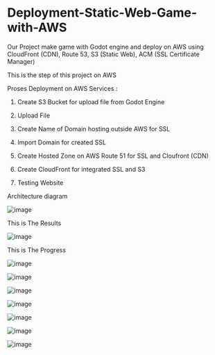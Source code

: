 # Deployment-Static-Web-Game-with-AWS

Our Project make game with Godot engine and deploy on AWS using CloudFront (CDN), Route 53, S3 (Static Web), ACM (SSL Certificate Manager)


This is the step of this project on AWS

Proses Deployment on AWS Services :

1. Create S3 Bucket for upload file from Godot Engine

2. Upload File 

3. Create Name of Domain hosting outside AWS for SSL

4. Import Domain for created SSL  

5. Create Hosted Zone on AWS Route 51 for SSL and Cloufront (CDN) 

6. Create CloudFront for integrated SSL and S3 

7. Testing Website

Architecture diagram

![image](https://user-images.githubusercontent.com/60961205/224504388-31472440-216c-4710-93a4-a6041c779122.png)


This is The Results

![image](https://user-images.githubusercontent.com/60961205/224504412-cf9b707f-8eb2-455d-9504-a7f09f1a8fe2.png)



This is The Progress


![image](https://user-images.githubusercontent.com/60961205/224504428-27c855ce-901d-464a-ad65-ccb5e230e4ba.png)


![image](https://user-images.githubusercontent.com/60961205/224504437-d0845041-8b98-4555-879d-7a83a56011a0.png)


![image](https://user-images.githubusercontent.com/60961205/224504452-5ee2e417-24bc-4a8a-a32f-0d5c651990bb.png)


![image](https://user-images.githubusercontent.com/60961205/224504457-6c23503a-e551-4971-b72b-d8ac8b8b097c.png)


![image](https://user-images.githubusercontent.com/60961205/224504467-ded421f5-41ee-4c7d-b88c-58fe3f56a9c5.png)


![image](https://user-images.githubusercontent.com/60961205/224504472-bae1bc3f-4f12-4332-b2f7-c3b125d2ba09.png)


![image](https://user-images.githubusercontent.com/60961205/224504483-5e4ac0fd-ff65-47a5-b855-dfde66cb5983.png)

